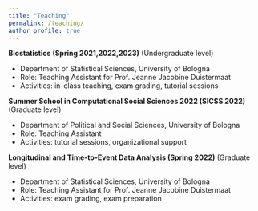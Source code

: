 ```yaml
---
title: "Teaching"
permalink: /teaching/
author_profile: true
---
```


**Biostatistics (Spring 2021,2022,2023)** (Undergraduate level)
   * Department of Statistical Sciences, University of Bologna
   * Role: Teaching Assistant for Prof. Jeanne Jacobine Duistermaat  
   * Activities: in-class teaching, exam grading, tutorial sessions     
   
   
**Summer School in Computational Social Sciences 2022 (SICSS 2022)**  (Graduate level)
   * Department of Political and Social Sciences, University of Bologna 
   * Role: Teaching Assistant 
   * Activities: tutorial sessions, organizational support
  
**Longitudinal and Time-to-Event Data Analysis (Spring 2022)** (Graduate level)
   * Department of Statistical Sciences, University of Bologna
   * Role: Teaching Assistant for Prof. Jeanne Jacobine Duistermaat  
   * Activities: exam grading, exam preparation   
